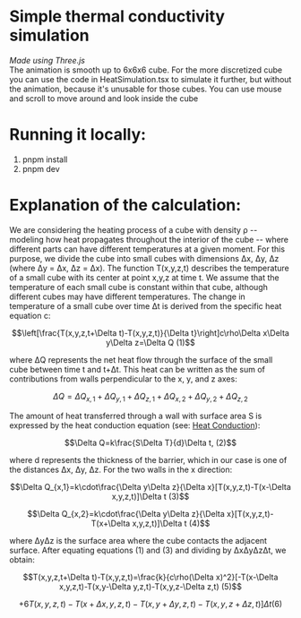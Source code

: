 # Simple thermal conductivity simulation
*Made using Three.js* <br>
The animation is smooth up to 6x6x6 cube. For the more discretized cube you can use the code in HeatSimulation.tsx to simulate it further, but without the animation, because it's unusable for those cubes.
You can use mouse and scroll to move around and look inside the cube

# Running it locally:
1. pnpm install
2. pnpm dev

# Explanation of the calculation:
We are considering the heating process of a cube with density ρ -- modeling how heat propagates throughout the interior of the cube -- where different parts can have different temperatures at a given moment. For this purpose, we divide the cube into small cubes with dimensions Δx, Δy, Δz (where Δy = Δx, Δz = Δx). The function T(x,y,z,t) describes the temperature of a small cube with its center at point x,y,z at time t. We assume that the temperature of each small cube is constant within that cube, although different cubes may have different temperatures. The change in temperature of a small cube over time Δt is derived from the specific heat equation c:

$$\left[\frac{T(x,y,z,t+\Delta t)-T(x,y,z,t)}{\Delta t}\right]c\rho\Delta x\Delta y\Delta z=\Delta Q     (1)$$

where ΔQ represents the net heat flow through the surface of the small cube between time t and t+Δt. This heat can be written as the sum of contributions from walls perpendicular to the x, y, and z axes:

$$\Delta Q=\Delta Q_{x,1}+\Delta Q_{y,1}+\Delta Q_{z,1}+\Delta Q_{x,2}+\Delta Q_{y,2}+\Delta Q_{z,2}$$

The amount of heat transferred through a wall with surface area S is expressed by the heat conduction equation (see: [Heat Conduction](https://en.wikipedia.org/wiki/Thermal_conduction)):

$$\Delta Q=k\frac{S\Delta T}{d}\Delta t,     (2)$$

where d represents the thickness of the barrier, which in our case is one of the distances Δx, Δy, Δz. For the two walls in the x direction:

$$\Delta Q_{x,1}=k\cdot\frac{\Delta y\Delta z}{\Delta x}[T(x,y,z,t)-T(x-\Delta x,y,z,t)]\Delta t     (3)$$

$$\Delta Q_{x,2}=k\cdot\frac{\Delta y\Delta z}{\Delta x}[T(x,y,z,t)-T(x+\Delta x,y,z,t)]\Delta t     (4)$$

where ΔyΔz is the surface area where the cube contacts the adjacent surface. After equating equations (1) and (3) and dividing by ΔxΔyΔzΔt, we obtain:

$$T(x,y,z,t+\Delta t)-T(x,y,z,t)=\frac{k}{c\rho(\Delta x)^2}[-T(x-\Delta x,y,z,t)-T(x,y-\Delta y,z,t)-T(x,y,z-\Delta z,t)     (5)$$

$$+6T(x,y,z,t)-T(x+\Delta x,y,z,t)-T(x,y+\Delta y,z,t)-T(x,y,z+\Delta z,t)]\Delta t     (6)$$
